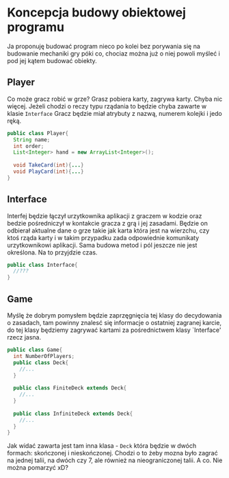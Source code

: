# Koncepcja budowy obiektowej programu
Ja proponuję budować program nieco po kolei bez porywania się na budowanie mechaniki gry póki co, chociaz można już o niej powoli myśleć i pod jej kątem budować obiekty.
## Player
Co może gracz robić w grze? Grasz pobiera karty, zagrywa karty. Chyba nic więcej. Jeżeli chodzi o reczy typu rządania to będzie chyba zawarte w klasie `Interface`
Gracz będzie miał atrybuty z nazwą, numerem kolejki i jedo ręką.
```Java
public class Player{
  String name;
  int order;
  List<Integer> hand = new ArrayList<Integer>();
  
  void TakeCard(int){...}
  void PlayCard(int){...}
}
```
## Interface
Interfej będzie łączył urzytkownika aplikacji z graczem w kodzie oraz bedzie pośredniczył w kontakcie gracza z grą i jej zasadami. Będzie on odbierał aktualne dane o grze takie jak karta która jest na wierzchu, czy ktoś rząda karty i w takim przypadku zada odpowiednie komunikaty urzytkownikowi aplikacji.
Sama budowa metod i pól jeszcze nie jest określona. Na to przyjdzie czas.
```Java
public class Interface{
  //???
}
```
## Game
Myślę że dobrym pomysłem będzie zaprzęgnięcia tej klasy do decydowania o zasadach, tam powinny znalesć się informacje o ostatniej zagranej karcie, do tej klasy będziemy zagrywać kartami za pośrednictwem klasy `Interface' rzecz jasna.
```Java
public class Game{
  int NumberOfPlayers;
  public class Deck{
    //...
  }
  
  public class FiniteDeck extends Deck{
    //...
  }
  
  public class InfiniteDeck extends Deck{
    //...
  }
}
```
Jak widać zawarta jest tam inna klasa - `Deck` która będzie w dwóch formach: skończonej i nieskończonej. Chodzi o to żeby mozna było zagrać na jednej talii, na dwóch czy 7, ale również na nieograniczonej talii. A co. Nie można pomarzyć xD?

